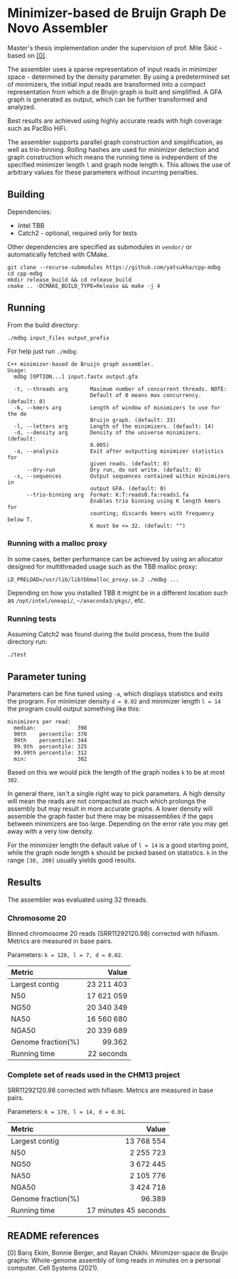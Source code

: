 # Minimizer-based de Bruijn Graph De Novo Assembler

Master's thesis implementation under the supervision of prof. Mile Šikić - based on [[0]](#0).

The assembler uses a sparse representation of input reads in minimizer space - determined by
the density parameter. By using a predetermined set of minimizers, the initial input reads are 
transformed into a compact representation from which a de Bruijn graph is built and simplified.
A GFA graph is generated as output, which can be further transformed and analyzed.

Best results are achieved using highly accurate reads with high coverage such as PacBio HiFi.

The assembler supports parallel graph construction and simplification, as well as trio-binning.
Rolling hashes are used for minimizer detection and graph construction which means the
running time is independent of the specified minimizer length `l` and graph node length `k`.
This allows the use of arbitrary values for these parameters without incurring penalties.

## Building

Dependencies:
 * Intel TBB
 * Catch2 - optional, required only for tests

Other dependencies are specified as submodules in `vendor/` or automatically fetched with CMake.

```
git clone --recurse-submodules https://github.com/yatsukha/cpp-mdbg
cd cpp-mdbg
mkdir release_build && cd release_build
cmake .. -DCMAKE_BUILD_TYPE=Release && make -j 4
```

## Running

From the build directory:
```
./mdbg input_files output_prefix
```

For help just run `./mdbg`:
```
C++ minimizer-based de Bruijn graph assembler.
Usage:
  mdbg [OPTION...] input.fastx output.gfa

  -t, --threads arg       Maximum number of concurrent threads. NOTE:
                          Default of 0 means max concurrency. (default: 0)
  -k, --kmers arg         Length of window of minimizers to use for the de
                          Bruijn graph. (default: 33)
  -l, --letters arg       Length of the minimizers. (default: 14)
  -d, --density arg       Density of the universe minimizers. (default:
                          0.005)
  -a, --analysis          Exit after outputting minimizer statistics for
                          given reads. (default: 0)
      --dry-run           Dry run, do not write. (default: 0)
  -s, --sequences         Output sequences contained within minimizers in
                          output GFA. (default: 0)
      --trio-binning arg  Format: K:T:reads0.fa:reads1.fa
                          Enables trio binning using K length kmers for
                          counting; discards kmers with frequency below T.
                          K must be <= 32. (default: "")
```

### Running with a malloc proxy

In some cases, better performance can be achieved by using an allocator designed for
multithreaded usage such as the TBB malloc proxy:
```
LD_PRELOAD=/usr/lib/libtbbmalloc_proxy.so.2 ./mdbg ...
```

Depending on how you installed TBB it might be in a different location such as
`/opt/intel/oneapi/`, `~/anaconda3/pkgs/`, etc.

### Running tests

Assuming Catch2 was found during the build process, from the build directory run:
```
./test
```

## Parameter tuning

Parameters can be fine tuned using `-a`, which displays statistics and exits the program.
For minimizer density `d = 0.02` and minimizer length `l = 14` the program could output
something like this:
```
minimizers per read:
  median:             398
  90th    percentile: 370
  99th    percentile: 344
  99.9th  percentile: 325
  99.99th percentile: 312
  min:                302
```

Based on this we would pick the length of the graph nodes `k` to be at most `302`.

In general there, isn't a single right way to pick parameters. A high density will
mean the reads are not compacted as much which prolongs the assembly but may
result in more accurate graphs. A lower density will assemble the graph faster
but there may be misassemblies if the gaps between minimizers are too large.
Depending on the error rate you may get away with a very low density.

For the minimizer length the default value of `l = 14` is a good starting point,
while the graph node length `k` should be picked based on statistics. `k` in the range
`[30, 200]` usually yields good results.

## Results

The assembler was evaluated using 32 threads.

### Chromosome 20

Binned chromosome 20 reads (SRR11292120.98) corrected with hifiasm. Metrics are measured
in base pairs.

Parameters: `k = 128, l = 7, d = 0.02`.

|Metric|Value|
|:--|--:|
|Largest contig|23 211 403|
|N50|17 621 059|
|NG50|20 340 349|
|NA50|16 560 680|
|NGA50|20 339 689|
|Genome fraction(%)|99.362|
|Running time|22 seconds|

### Complete set of reads used in the CHM13 project

SRR11292120.98 corrected with hifiasm. Metrics are measured in base pairs.

Parameters: `k = 170, l = 14, d = 0.01`.

|Metric|Value|
|:--|--:|
|Largest contig|13 768 554|
|N50|2 255 723|
|NG50|3 672 445|
|NA50|2 105 776|
|NGA50|3 424 718|
|Genome fraction(%)|96.389|
|Running time|17 minutes 45 seconds|

## README references
<a id="0">[0]</a> 
Barış Ekim, Bonnie Berger, and Rayan Chikhi.
Minimizer-space de Bruijn graphs: Whole-genome assembly of long reads in minutes on a personal computer.
Cell Systems (2021).
